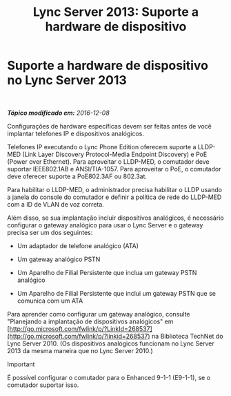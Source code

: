 ﻿---
title: 'Lync Server 2013: Suporte a hardware de dispositivo'
TOCTitle: Suporte a hardware de dispositivo
ms:assetid: ba07ca91-32b4-49cf-801c-47a2d1d96e18
ms:mtpsurl: https://technet.microsoft.com/pt-br/library/Gg412908(v=OCS.15)
ms:contentKeyID: 49307927
ms.date: 12/10/2016
mtps_version: v=OCS.15
ms.translationtype: HT
---

# Suporte a hardware de dispositivo no Lync Server 2013

 

_**Tópico modificado em:** 2016-12-08_

Configurações de hardware específicas devem ser feitas antes de você implantar telefones IP e dispositivos analógicos.

Telefones IP executando o Lync Phone Edition oferecem suporte a LLDP-MED (Link Layer Discovery Protocol-Media Endpoint Discovery) e PoE (Power over Ethernet). Para aproveitar o LLDP-MED, o comutador deve suportar IEEE802.1AB e ANSI/TIA-1057. Para aproveitar o PoE, o comutador deve oferecer suporte a PoE802.3AF ou 802.3at.

Para habilitar o LLDP-MED, o administrador precisa habilitar o LLDP usando a janela do console do comutador e definir a política de rede do LLDP-MED com a ID de VLAN de voz correta.

Além disso, se sua implantação incluir dispositivos analógicos, é necessário configurar o gateway analógico para usar o Lync Server e o gateway precisa ser um dos seguintes:

  - Um adaptador de telefone analógico (ATA)

  - Um gateway analógico PSTN

  - Um Aparelho de Filial Persistente que inclua um gateway PSTN analógico

  - Um Aparelho de Filial Persistente que inclui um gateway PSTN que se comunica com um ATA

Para aprender como configurar um gateway analógico, consulte "Planejando a implantação de dispositivos analógicos" em [http://go.microsoft.com/fwlink/p/?LinkId=268537](http://go.microsoft.com/fwlink/p/?linkid=268537) na Biblioteca TechNet do Lync Server 2010. (Os dispositivos analógicos funcionam no Lync Server 2013 da mesma maneira que no Lync Server 2010.)

> [!IMPORTANT]  
> É possível configurar o comutador para o Enhanced 9-1-1 (E9-1-1), se o comutador suportar isso.
